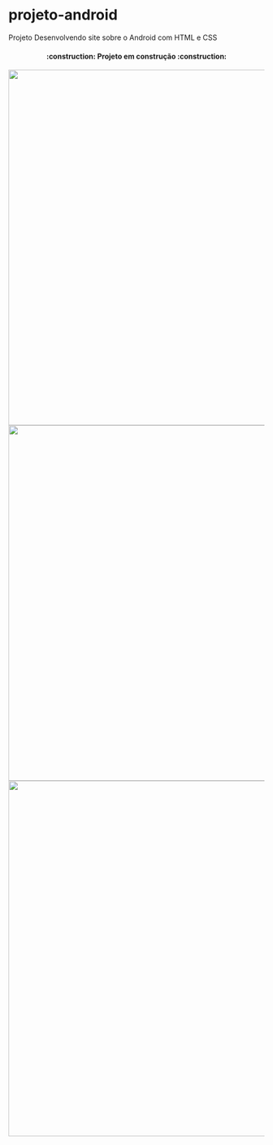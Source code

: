 # projeto-android
Projeto Desenvolvendo site sobre o Android com HTML e CSS

<h4 align="center"> 
    :construction:  Projeto em construção  :construction:
</h4>

<div align="center">
<img src= "https://user-images.githubusercontent.com/111367544/218257641-fce821e3-6d58-4dc9-9dff-83355ffc9188.png" width="700px" />
<img src= "https://user-images.githubusercontent.com/111367544/218257929-bfd721de-0353-4033-89ed-99161661f5b9.png" width="700px" />
<img src= "https://user-images.githubusercontent.com/111367544/218258046-bdffbad2-071e-4ad1-a205-874412d37fcb.png" width="700px" />
</div>
